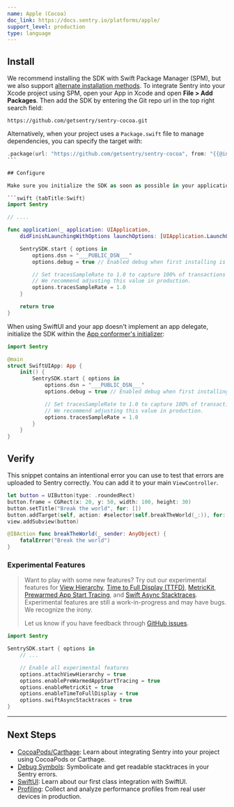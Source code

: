 ```yaml
---
name: Apple (Cocoa)
doc_link: https://docs.sentry.io/platforms/apple/
support_level: production
type: language
---
```


## Install

We recommend installing the SDK with Swift Package Manager (SPM), but we also support [alternate installation methods](/platforms/apple/install/). To integrate Sentry into your Xcode project using SPM, open your App in Xcode and open **File > Add Packages**. Then add the SDK by entering the Git repo url in the top right search field:

```text
https://github.com/getsentry/sentry-cocoa.git
```

Alternatively, when your project uses a `Package.swift` file to manage dependencies, you can specify the target with:

````swift {tabTitle:Swift}
.package(url: "https://github.com/getsentry/sentry-cocoa", from: "{{@inject packages.version('sentry.cocoa') }}"),
```

## Configure

Make sure you initialize the SDK as soon as possible in your application lifecycle e.g. in your AppDelegate `application:didFinishLaunchingWithOptions` method:

```swift {tabTitle:Swift}
import Sentry

// ....

func application(_ application: UIApplication,
    didFinishLaunchingWithOptions launchOptions: [UIApplication.LaunchOptionsKey: Any]?) -> Bool {

    SentrySDK.start { options in
        options.dsn = "___PUBLIC_DSN___"
        options.debug = true // Enabled debug when first installing is always helpful

        // Set tracesSampleRate to 1.0 to capture 100% of transactions for performance monitoring.
        // We recommend adjusting this value in production.
        options.tracesSampleRate = 1.0
    }

    return true
}
````

When using SwiftUI and your app doesn't implement an app delegate, initialize the SDK within the [App conformer's initializer](<https://developer.apple.com/documentation/swiftui/app/main()>):

```swift
import Sentry

@main
struct SwiftUIApp: App {
    init() {
        SentrySDK.start { options in
            options.dsn = "___PUBLIC_DSN___"
            options.debug = true // Enabled debug when first installing is always helpful

            // Set tracesSampleRate to 1.0 to capture 100% of transactions for performance monitoring.
            // We recommend adjusting this value in production.
            options.tracesSampleRate = 1.0
        }
    }
}
```

## Verify

This snippet contains an intentional error you can use to test that errors are uploaded to Sentry correctly. You can add it to your main `ViewController`.

```swift
let button = UIButton(type: .roundedRect)
button.frame = CGRect(x: 20, y: 50, width: 100, height: 30)
button.setTitle("Break the world", for: [])
button.addTarget(self, action: #selector(self.breakTheWorld(_:)), for: .touchUpInside)
view.addSubview(button)

@IBAction func breakTheWorld(_ sender: AnyObject) {
    fatalError("Break the world")
}
```

### Experimental Features

> Want to play with some new features? Try out our experimental features for [View Hierarchy](/platforms/apple/guides/ios/enriching-events/viewhierarchy/), [Time to Full Display (TTFD)](/platforms/apple/guides/ios/performance/instrumentation/automatic-instrumentation/#time-to-full-display), [MetricKit](/platforms/apple/guides/watchos/configuration/metric-kit/), [Prewarmed App Start Tracing](https://docs.sentry.io/platforms/apple/performance/instrumentation/automatic-instrumentation/#prewarmed-app-start-tracing), and [Swift Async Stacktraces](/platforms/apple/guides/ios/#stitch-together-swift-concurrency-stack-traces). Experimental features are still a work-in-progress and may have bugs. We recognize the irony.
>
> Let us know if you have feedback through [GitHub issues](https://github.com/getsentry/sentry-cocoa/issues).

```swift {tabTitle:Swift}
import Sentry

SentrySDK.start { options in
    // ...

    // Enable all experimental features
    options.attachViewHierarchy = true
    options.enablePreWarmedAppStartTracing = true
    options.enableMetricKit = true
    options.enableTimeToFullDisplay = true
    options.swiftAsyncStacktraces = true
}
```

---

## Next Steps

- [CocoaPods/Carthage](/platforms/apple/install/): Learn about integrating Sentry into your project using CocoaPods or Carthage.
- [Debug Symbols](/platforms/apple/dsym/): Symbolicate and get readable stacktraces in your Sentry errors.
- [SwiftUI](/platforms/apple/performance/instrumentation/swiftui-instrumentation/): Learn about our first class integration with SwiftUI.
- [Profiling](/platforms/apple/profiling/): Collect and analyze performance profiles from real user devices in production.
